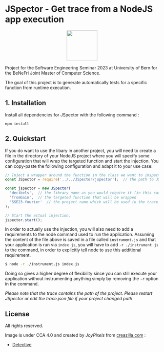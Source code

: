 # JSpector - Get trace from a NodeJS app execution

<p align="center">
    <img 
        src="https://creazilla-store.fra1.digitaloceanspaces.com/emojis/48141/detective-emoji-clipart-md.png" 
        width="100" 
        height="100">
</p>

Project for the Software Engineering Seminar 2023 at University of Bern for the BeNeFri Joint Master of Computer Science.

The goal of this project is to generate automatically tests for a specific function from runtime execution.

## 1. Installation

Install all dependencies for JSpector with the following command : 

``` shell
npm install
```

## 2. Quickstart

If you do want to use the libary in another project, you will need to create a file in the directory of your NodeJS project where you will specify some configuration that will wrap the targeted function and start the injection. You can copy-paste the following configuration and adapt it to your use case:

``` javascript
// Inject a wrapper around the function in the class we want to inspect.
const JSpector = require('../../JSpector/jspector');  // the path to JSpector library.

const jspector = new JSpector(
  'decibels',  // the library name as you would require it (in this case the require would be "require('decibels')")
  'fromGain',  // the targeted function that will be wrapped
  'SSE23-fourier'  // the project name which will be used in the trace file.
);

// Start the actual injection.
jspector.start();
```

In order to actually use the injection, you will also need to add a requirements to the node command used to run the application. Assuming the content of the file above is saved in a file called `instrument.js` and that your application is run via `index.js`, you will have to add `-r ./instrument.js` to the command, in order to explicitly tell node to use this additional requirement.

```sh
$ node -r ./instrument.js index.js
```

Doing so gives a higher degree of flexibility since you can still execute your application without instrumenting anything simply by removing the `-r` option in the command.

*Please note that the trace contains the path of the project. Please restart JSpector or edit the trace.json file if your project changed path*

## License

All rights reserved.

Image is under CCA 4.0 and created by *JoyPixels* from [creazilla.com](https://creazilla.com) :

- [Detective](https://creazilla.com/nodes/48141-detective-emoji-clipart)
